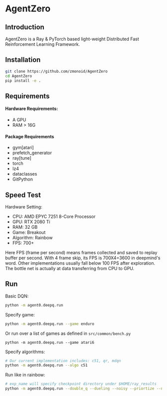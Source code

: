 # AgentZero

## Introduction

AgentZero is a Ray & PyTorch based light-weight Distributed Fast Reinforcement Learning Framework.


## Installation
```bash
git clone https://github.com/zmonoid/AgentZero
cd AgentZero
pip install -e .
```

## Requirements

#### Hardware Requirements:
- A GPU
- RAM > 16G

#### Package Requirements
 - gym[atari]
 - prefetch_generator
 - ray[tune]
 - torch
 - lz4
 - dataclasses
 - GitPython

## Speed Test
Hardware Setting:
 - CPU: AMD EPYC 7251 8-Core Processor
 - GPU: RTX 2080 Ti
 - RAM: 32 GB
 - Game: Breakout
 - Algorithm: Rainbow
 - FPS: 700+

Here FPS (frame per second) means frames collected and saved to replay buffer per second. With 4 frame skip, its FPS is 700X4=3600 in deepmind's word. 
Other implementations usually fall below 100 FPS after exploration. The bottle net is actually at data transferring from CPU to GPU.

## Run

Basic DQN:
```bash
python -m agent0.deepq.run
```

Specify game:
```bash
python -m agent0.deepq.run --game enduro
```
Or run over a list of games as defined in ```src/common/bench.py```
```
python -m agent0.deepq.run --game atari6
```
Specify algorithms:
```bash
# Our current implementation includes: c51, qr, mdqn
python -m agent0.deepq.run --algo c51
```

Run like in rainbow:
```bash
# exp_name will specify checkpoint directory under $HOME/ray_results
python -m agent0.deepq.run --double_q --dueling --noisy --priortize --n_step 3 --game atari47 --algo c51 --exp_name atari_rainbow
```

